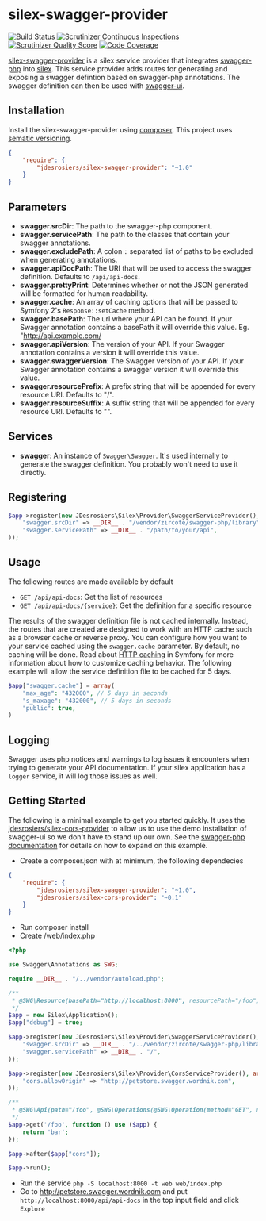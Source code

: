 silex-swagger-provider
======================

[![Build Status](https://travis-ci.org/jdesrosiers/silex-swagger-provider.png?branch=master)](https://travis-ci.org/jdesrosiers/silex-swagger-provider)
[![Scrutinizer Continuous Inspections](https://scrutinizer-ci.com/g/jdesrosiers/silex-swagger-provider/badges/general.png?s=28b0cb934469ff164179fd1bc5909b18635aaffc)](https://scrutinizer-ci.com/g/jdesrosiers/silex-swagger-provider/)
[![Scrutinizer Quality Score](https://scrutinizer-ci.com/g/jdesrosiers/silex-swagger-provider/badges/quality-score.png?s=b8a3f40bdf416ccc53fcff296fc3bd00ea5e3f48)](https://scrutinizer-ci.com/g/jdesrosiers/silex-swagger-provider/)
[![Code Coverage](https://scrutinizer-ci.com/g/jdesrosiers/silex-swagger-provider/badges/coverage.png?s=5df2c7fb18f7a0e2d7cef52ab9661810b6b45d6b)](https://scrutinizer-ci.com/g/jdesrosiers/silex-swagger-provider/)

[silex-swagger-provider](https://github.com/jdesrosiers/silex-swagger-provider) is a silex service provider that
integrates [swagger-php](https://github.com/zircote/swagger-php) into [silex](https://github.com/fabpot/Silex).  This
service provider adds routes for generating and exposing a swagger defintion based on swagger-php annotations.  The
swagger definition can then be used with [swagger-ui](https://github.com/wordnik/swagger-ui).

Installation
------------
Install the silex-swagger-provider using [composer](http://getcomposer.org/).  This project uses [sematic versioning](http://semver.org/).

```json
{
    "require": {
        "jdesrosiers/silex-swagger-provider": "~1.0"
    }
}
```

Parameters
----------
* **swagger.srcDir**: The path to the swagger-php component.
* **swagger.servicePath**: The path to the classes that contain your swagger annotations.
* **swagger.excludePath**: A colon `:` separated list of paths to be excluded when generating annotations.
* **swagger.apiDocPath**: The URI that will be used to access the swagger definition. Defaults to `/api/api-docs`.
* **swagger.prettyPrint**: Determines whether or not the JSON generated will be formatted for human readability.
* **swagger.cache**: An array of caching options that will be passed to Symfony 2's `Response::setCache` method.
* **swagger.basePath**: The url where your API can be found. If your Swagger annotation contains a basePath it will override this value. Eg. "http://api.example.com/
* **swagger.apiVersion**: The version of your API. If your Swagger annotation contains a version it will override this value.
* **swagger.swaggerVersion**: The Swagger version of your API. If your Swagger annotation contains a swagger version it will override this value.
* **swagger.resourcePrefix**: A prefix string that will be appended for every resource URI. Defaults to "/".
* **swagger.resourceSuffix**: A suffix string that will be appended for every resource URI. Defaults to "".

Services
--------
* **swagger**: An instance of `Swagger\Swagger`.  It's used internally to generate the swagger definition.  You probably
won't need to use it directly.

Registering
-----------
```php
$app->register(new JDesrosiers\Silex\Provider\SwaggerServiceProvider(), array(
    "swagger.srcDir" => __DIR__ . "/vendor/zircote/swagger-php/library",
    "swagger.servicePath" => __DIR__ . "/path/to/your/api",
));
```
Usage
-----
The following routes are made available by default
* `GET /api/api-docs`: Get the list of resources
* `GET /api/api-docs/{service}`: Get the definition for a specific resource

The results of the swagger definition file is not cached internally.  Instead, the routes that are created are designed
to work with an HTTP cache such as a browser cache or reverse proxy.  You can configure how you want to your service
cached using the `swagger.cache` parameter.  By default, no caching will be done.  Read about
[HTTP caching](http://symfony.com/doc/current/book/http_cache.html) in Symfony for more information about how to
customize caching behavior.  The following example will allow the service definition file to be cached for 5 days.

```php
$app["swagger.cache"] = array(
    "max_age": "432000", // 5 days in seconds
    "s_maxage": "432000", // 5 days in seconds
    "public": true,
)
```

Logging
-------
Swagger uses php notices and warnings to log issues it encounters when trying to generate your API documentation.  If
your silex application has a `logger` service, it will log those issues as well.

Getting Started
---------------
The following is a minimal example to get you started quickly.  It uses the [jdesrosiers/silex-cors-provider](https://github.com/jdesrosiers/silex-cors-provider)
to allow us to use the demo installation of swagger-ui so we don't have to stand up our own.  See the
[swagger-php documentation](http://zircote.com/swagger-php/) for details on how to expand on this example.

* Create a composer.json with at minimum, the following dependecies

```json
{
    "require": {
        "jdesrosiers/silex-swagger-provider": "~1.0",
        "jdesrosiers/silex-cors-provider": "~0.1"
    }
}
```
* Run composer install
* Create /web/index.php

```php
<?php

use Swagger\Annotations as SWG;

require __DIR__ . "/../vendor/autoload.php";

/**
 * @SWG\Resource(basePath="http://localhost:8000", resourcePath="/foo")
 */
$app = new Silex\Application();
$app["debug"] = true;

$app->register(new JDesrosiers\Silex\Provider\SwaggerServiceProvider(), array(
    "swagger.srcDir" => __DIR__ . "/../vendor/zircote/swagger-php/library",
    "swagger.servicePath" => __DIR__ . "/",
));

$app->register(new JDesrosiers\Silex\Provider\CorsServiceProvider(), array(
    "cors.allowOrigin" => "http://petstore.swagger.wordnik.com",
));

/**
 * @SWG\Api(path="/foo", @SWG\Operations(@SWG\Operation(method="GET", nickname="foo")))
 */
$app->get('/foo', function () use ($app) {
    return 'bar';
});

$app->after($app["cors"]);

$app->run();
```
* Run the service `php -S localhost:8000 -t web web/index.php`
* Go to http://petstore.swagger.wordnik.com and put `http://localhost:8000/api/api-docs` in the top input field and click `Explore`

